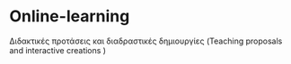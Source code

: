 # Online-learning
Διδακτικές προτάσεις και διαδραστικές δημιουργίες (Teaching proposals and interactive creations )
